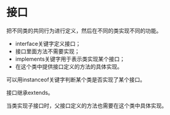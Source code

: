 # 接口
把不同类的共同行为进行定义，然后在不同的类实现不同的功能。

+ interface关键字定义接口；
+ 接口里面方法不需要实现；
+ implements关键字用于表示类实现某个接口；
+ 在这个类中提供接口定义的方法的具体实现。

可以用instanceof关键字判断某个类是否实现了某个接口。

接口继承extends。

当类实现子接口时，父接口定义的方法也需要在这个类中具体实现。

